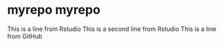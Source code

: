 # myrepo myrepo
This is a line from Rstudio
This is a second line from Rstudio
This is a line from GitHub

